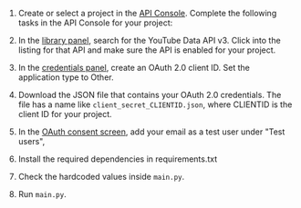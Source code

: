1. Create or select a project in the [API Console](https://console.developers.google.com/). Complete the following tasks in the API Console for your project:

2. In the [library panel](https://console.developers.google.com/apis/library), search for the YouTube Data API v3. Click into the listing for that API and make sure the API is enabled for your project.

3. In the [credentials panel](https://console.developers.google.com/apis/credentials), create an OAuth 2.0 client ID. Set the application type to Other.

4. Download the JSON file that contains your OAuth 2.0 credentials. The file has a name like `client_secret_CLIENTID.json`, where CLIENTID is the client ID for your project.

5. In the [OAuth consent screen](https://console.cloud.google.com/apis/credentials/consent), add your email as a test user under "Test users",

6. Install the required dependencies in requirements.txt

7. Check the hardcoded values inside `main.py`.

8. Run `main.py`.
